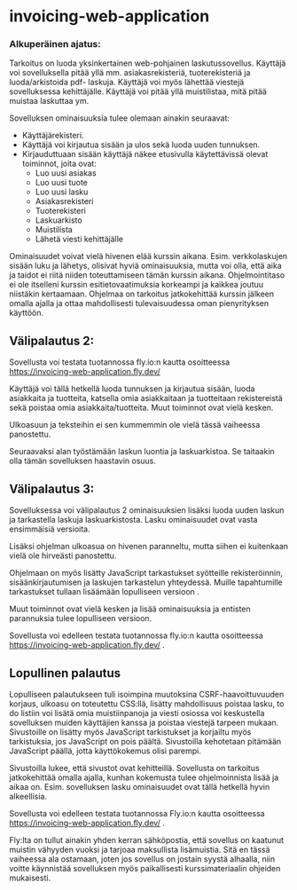 # invoicing-web-application

### Alkuperäinen ajatus:

Tarkoitus on luoda yksinkertainen web-pohjainen laskutussovellus. Käyttäjä voi sovelluksella pitää yllä mm. asiakasrekisteriä, tuoterekisteriä ja luoda/arkistoida pdf- laskuja. Käyttäjä voi myös lähettää viestejä sovelluksessa kehittäjälle. Käyttäjä voi pitää yllä muistilistaa, mitä pitää muistaa laskuttaa ym. 

Sovelluksen ominaisuuksia tulee olemaan ainakin seuraavat:

* Käyttäjärekisteri.
* Käyttäjä voi kirjautua sisään ja ulos sekä luoda uuden tunnuksen.
* Kirjauduttuaan sisään käyttäjä näkee etusivulla käytettävissä olevat toiminnot, joita ovat:
  - Luo uusi asiakas
  - Luo uusi tuote
  - Luo uusi lasku
  - Asiakasrekisteri
  - Tuoterekisteri
  - Laskuarkisto
  - Muistilista
  - Lähetä viesti kehittäjälle

Ominaisuudet voivat vielä hivenen elää kurssin aikana. Esim. verkkolaskujen sisään luku ja lähetys, olisivat hyviä ominaisuuksia, mutta voi olla, että aika ja taidot ei riitä niiden toteuttamiseen tämän kurssin aikana. Ohjelmointitaso ei ole itselleni kurssin esitietovaatimuksia korkeampi ja kaikkea joutuu niistäkin kertaamaan. Ohjelmaa on tarkoitus jatkokehittää kurssin jälkeen omalla ajalla ja ottaa mahdollisesti tulevaisuudessa oman pienyrityksen käyttöön. 

## Välipalautus 2:
Sovellusta voi testata tuotannossa fly.io:n kautta osoitteessa https://invoicing-web-application.fly.dev/ 

Käyttäjä voi tällä hetkellä luoda tunnuksen ja kirjautua sisään, luoda asiakkaita ja tuotteita, katsella omia asiakkaitaan ja tuotteitaan rekistereistä sekä poistaa omia asiakkaita/tuotteita. Muut toiminnot ovat vielä kesken.

Ulkoasuun ja teksteihin ei sen kummemmin ole vielä tässä vaiheessa panostettu. 

Seuraavaksi alan työstämään laskun luontia ja laskuarkistoa. Se taitaakin olla tämän sovelluksen haastavin osuus.

## Välipalautus 3:
Sovelluksessa voi välipalautus 2 ominaisuuksien lisäksi luoda uuden laskun ja tarkastella laskuja laskuarkistosta. Lasku ominaisuudet ovat vasta ensimmäisiä versioita. 

Lisäksi ohjelman ulkoasua on hivenen paranneltu, mutta siihen ei kuitenkaan vielä ole hirveästi panostettu.

Ohjelmaan on myös lisätty JavaScript tarkastukset syötteille rekisteröinnin, sisäänkirjautumisen ja laskujen tarkastelun yhteydessä. Muille tapahtumille tarkastukset tullaan lisäämään lopulliseen versioon .

Muut toiminnot ovat vielä kesken ja lisää ominaisuuksia ja entisten parannuksia tulee lopulliseen versioon.

Sovellusta voi edelleen testata tuotannossa fly.io:n kautta osoitteessa https://invoicing-web-application.fly.dev/ .

## Lopullinen palautus
Lopulliseen palautukseen tuli isoimpina muutoksina CSRF-haavoittuvuuden korjaus, ulkoasu on toteutettu CSS:llä, lisätty mahdollisuus poistaa lasku, to do listiin voi lisätä omia muistiinpanoja ja viesti osiossa voi keskustella sovelluksen muiden käyttäjien kanssa ja poistaa viestejä tarpeen mukaan. Sivustoille on lisätty myös JavaScript tarkistukset ja korjailtu myös tarkistuksia, jos JavaScript on pois päältä. Sivustoilla kehotetaan pitämään JavaScript päällä, jotta käyttökokemus olisi parempi.

Sivustoilla lukee, että sivustot ovat kehitteillä. Sovellusta on tarkoitus jatkokehittää omalla ajalla, kunhan kokemusta tulee ohjelmoinnista lisää ja aikaa on. Esim. sovelluksen lasku ominaisuudet ovat tällä hetkellä hyvin alkeellisia.  

Sovellusta voi edelleen testata tuotannossa Fly.io:n kautta osoitteessa https://invoicing-web-application.fly.dev/ . 

Fly:lta on tullut ainakin yhden kerran sähköpostia, että sovellus on kaatunut muistin vähyyden vuoksi ja tarjoaa maksullista lisämuistia. Sitä en tässä vaiheessa ala ostamaan, joten jos sovellus on jostain syystä alhaalla, niin voitte käynnistää sovelluksen myös paikallisesti kurssimateriaalin ohjeiden mukaisesti. 






